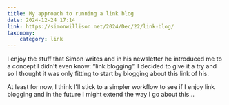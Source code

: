 ```yaml
---
title: My approach to running a link blog
date: 2024-12-24 17:14
link: https://simonwillison.net/2024/Dec/22/link-blog/
taxonomy:
    category: link
---
```


I enjoy the stuff that Simon writes and in his newsletter he introduced me to a concept I didn't even know: “link blogging”.
I decided to give it a try and so I thought it was only fitting to start by blogging about this link of his.

At least for now, I think I'll stick to a simpler workflow to see if I enjoy link blogging and in the future I might extend the way I go about this...
